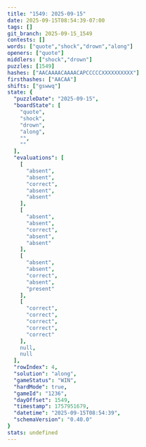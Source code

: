 ```yaml
---
title: "1549: 2025-09-15"
date: 2025-09-15T08:54:39-07:00
tags: []
git_branch: 2025-09-15_1549
contests: []
words: ["quote","shock","drown","along"]
openers: ["quote"]
middlers: ["shock","drown"]
puzzles: [1549]
hashes: ["AACAAAACAAAACAPCCCCCXXXXXXXXXX"]
firsthashes: ["AACAA"]
shifts: ["gswwq"]
state: {
  "puzzleDate": "2025-09-15",
  "boardState": [
    "quote",
    "shock",
    "drown",
    "along",
    "",
    ""
  ],
  "evaluations": [
    [
      "absent",
      "absent",
      "correct",
      "absent",
      "absent"
    ],
    [
      "absent",
      "absent",
      "correct",
      "absent",
      "absent"
    ],
    [
      "absent",
      "absent",
      "correct",
      "absent",
      "present"
    ],
    [
      "correct",
      "correct",
      "correct",
      "correct",
      "correct"
    ],
    null,
    null
  ],
  "rowIndex": 4,
  "solution": "along",
  "gameStatus": "WIN",
  "hardMode": true,
  "gameId": "1236",
  "dayOffset": 1549,
  "timestamp": 1757951679,
  "datetime": "2025-09-15T08:54:39",
  "schemaVersion": "0.40.0"
}
stats: undefined
---
```

<!-- more -->
